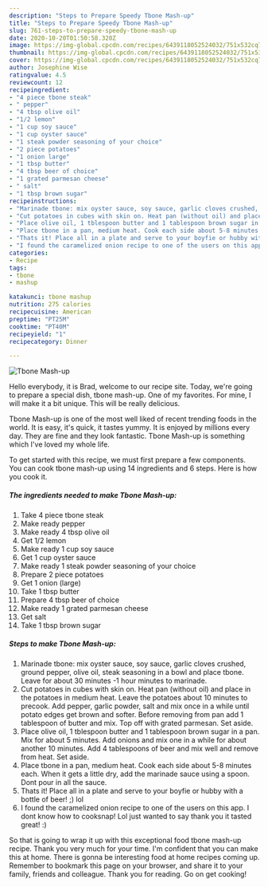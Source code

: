 ```yaml
---
description: "Steps to Prepare Speedy Tbone Mash-up"
title: "Steps to Prepare Speedy Tbone Mash-up"
slug: 761-steps-to-prepare-speedy-tbone-mash-up
date: 2020-10-20T01:50:58.320Z
image: https://img-global.cpcdn.com/recipes/6439118052524032/751x532cq70/tbone-mash-up-recipe-main-photo.jpg
thumbnail: https://img-global.cpcdn.com/recipes/6439118052524032/751x532cq70/tbone-mash-up-recipe-main-photo.jpg
cover: https://img-global.cpcdn.com/recipes/6439118052524032/751x532cq70/tbone-mash-up-recipe-main-photo.jpg
author: Josephine Wise
ratingvalue: 4.5
reviewcount: 12
recipeingredient:
- "4 piece tbone steak"
- " pepper"
- "4 tbsp olive oil"
- "1/2 lemon"
- "1 cup soy sauce"
- "1 cup oyster sauce"
- "1 steak powder seasoning of your choice"
- "2 piece potatoes"
- "1 onion large"
- "1 tbsp butter"
- "4 tbsp beer of choice"
- "1 grated parmesan cheese"
- " salt"
- "1 tbsp brown sugar"
recipeinstructions:
- "Marinade tbone: mix oyster sauce, soy sauce, garlic cloves crushed, ground pepper, olive oil, steak seasoning in a bowl and place tbone. Leave for about 30 minutes -1 hour minutes to marinade."
- "Cut potatoes in cubes with skin on. Heat pan (without oil) and place in the potatoes in medium heat. Leave the potatoes about 10 minutes to precook. Add pepper, garlic powder, salt and mix once in a while until potato edges get brown and softer. Before removing from pan add 1 tablespoon of butter and mix. Top off with grated parmesan. Set aside."
- "Place olive oil, 1 tblespoon butter and 1 tablespoon brown sugar in a pan. Mix for about 5 minutes. Add onions and mix one in a while for about another 10 minutes. Add 4 tablespoons of beer and mix well and remove from heat. Set aside."
- "Place tbone in a pan, medium heat. Cook each side about 5-8 minutes each. When it gets a little dry, add the marinade sauce using a spoon. Dont pour in all the sauce."
- "Thats it! Place all in a plate and serve to your boyfie or hubby with a bottle of beer! ;) lol"
- "I found the caramelized onion recipe to one of the users on this app. I dont know how to cooksnap! Lol just wanted to say thank you it tasted great! :)"
categories:
- Recipe
tags:
- tbone
- mashup

katakunci: tbone mashup 
nutrition: 275 calories
recipecuisine: American
preptime: "PT25M"
cooktime: "PT40M"
recipeyield: "1"
recipecategory: Dinner

---
```



![Tbone Mash-up](https://img-global.cpcdn.com/recipes/6439118052524032/751x532cq70/tbone-mash-up-recipe-main-photo.jpg)

Hello everybody, it is Brad, welcome to our recipe site. Today, we're going to prepare a special dish, tbone mash-up. One of my favorites. For mine, I will make it a bit unique. This will be really delicious.



Tbone Mash-up is one of the most well liked of recent trending foods in the world. It is easy, it's quick, it tastes yummy. It is enjoyed by millions every day. They are fine and they look fantastic. Tbone Mash-up is something which I've loved my whole life.


To get started with this recipe, we must first prepare a few components. You can cook tbone mash-up using 14 ingredients and 6 steps. Here is how you cook it.

<!--inarticleads1-->

##### The ingredients needed to make Tbone Mash-up:

1. Take 4 piece tbone steak
1. Make ready  pepper
1. Make ready 4 tbsp olive oil
1. Get 1/2 lemon
1. Make ready 1 cup soy sauce
1. Get 1 cup oyster sauce
1. Make ready 1 steak powder seasoning of your choice
1. Prepare 2 piece potatoes
1. Get 1 onion (large)
1. Take 1 tbsp butter
1. Prepare 4 tbsp beer of choice
1. Make ready 1 grated parmesan cheese
1. Get  salt
1. Take 1 tbsp brown sugar




<!--inarticleads2-->

##### Steps to make Tbone Mash-up:

1. Marinade tbone: mix oyster sauce, soy sauce, garlic cloves crushed, ground pepper, olive oil, steak seasoning in a bowl and place tbone. Leave for about 30 minutes -1 hour minutes to marinade.
1. Cut potatoes in cubes with skin on. Heat pan (without oil) and place in the potatoes in medium heat. Leave the potatoes about 10 minutes to precook. Add pepper, garlic powder, salt and mix once in a while until potato edges get brown and softer. Before removing from pan add 1 tablespoon of butter and mix. Top off with grated parmesan. Set aside.
1. Place olive oil, 1 tblespoon butter and 1 tablespoon brown sugar in a pan. Mix for about 5 minutes. Add onions and mix one in a while for about another 10 minutes. Add 4 tablespoons of beer and mix well and remove from heat. Set aside.
1. Place tbone in a pan, medium heat. Cook each side about 5-8 minutes each. When it gets a little dry, add the marinade sauce using a spoon. Dont pour in all the sauce.
1. Thats it! Place all in a plate and serve to your boyfie or hubby with a bottle of beer! ;) lol
1. I found the caramelized onion recipe to one of the users on this app. I dont know how to cooksnap! Lol just wanted to say thank you it tasted great! :)




So that is going to wrap it up with this exceptional food tbone mash-up recipe. Thank you very much for your time. I'm confident that you can make this at home. There is gonna be interesting food at home recipes coming up. Remember to bookmark this page on your browser, and share it to your family, friends and colleague. Thank you for reading. Go on get cooking!
